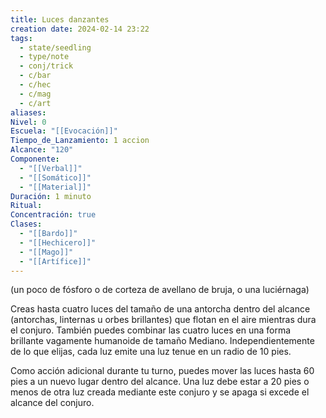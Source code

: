```yaml
---
title: Luces danzantes
creation date: 2024-02-14 23:22
tags:
  - state/seedling
  - type/note
  - conj/trick
  - c/bar
  - c/hec
  - c/mag
  - c/art
aliases: 
Nivel: 0
Escuela: "[[Evocación]]"
Tiempo_de_Lanzamiento: 1 accion
Alcance: "120"
Componente:
  - "[[Verbal]]"
  - "[[Somático]]"
  - "[[Material]]"
Duración: 1 minuto
Ritual: 
Concentración: true
Clases:
  - "[[Bardo]]"
  - "[[Hechicero]]"
  - "[[Mago]]"
  - "[[Artífice]]"
---
```

(un poco de fósforo o de corteza de avellano de bruja, o una luciérnaga)

Creas hasta cuatro luces del tamaño de una antorcha dentro del alcance (antorchas, linternas u orbes brillantes) que flotan en el aire mientras dura el conjuro. También puedes combinar las cuatro luces en una forma brillante vagamente humanoide de tamaño Mediano. Independientemente de lo que elijas, cada luz emite una luz tenue en un radio de 10 pies.

Como acción adicional durante tu turno, puedes mover las luces hasta 60 pies a un nuevo lugar dentro del alcance. Una luz debe estar a 20 pies o menos de otra luz creada mediante este conjuro y se apaga si excede el alcance del conjuro.
